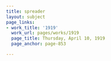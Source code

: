 ```yaml
---
title: spreader
layout: subject
page_links:
- work_title: '1919'
  work_url: pages/works/1919
  page_title: Thursday, April 10, 1919
  page_anchor: page-853

---
```

